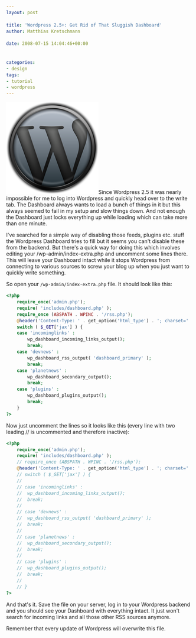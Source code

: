 ```yaml
---
layout: post

title: 'Wordpress 2.5+: Get Rid of That Sluggish Dashboard'
author: Matthias Kretschmann

date: 2008-07-15 14:04:46+00:00


categories:
- design
tags:
- tutorial
- wordpress
---
```


![Wordpress Logo by kremalicious](../media/wordpress-logo.png)Since Wordpress 2.5 it was nearly impossible for me to log into Wordpress and quickly head over to the write tab. The Dashboard always wants to load a bunch of things in it but this always seemed to fail in my setup and slow things down. And not enough the Dashboard just locks everything up while loading which can take more than one minute.

I've searched for a simple way of disabling those feeds, plugins etc. stuff the Wordpress Dashboard tries to fill but it seems you can't disable these from the backend. But there's a quick way for doing this which involves editing your /wp-admin/index-extra.php and uncomment some lines there. This will leave your Dashboard intact while it stops Wordpress from connecting to various sources to screw your blog up when you just want to quickly write something.

So open your `/wp-admin/index-extra.php` file. It should look like this:

```php
<?php
	require_once('admin.php');
	require( 'includes/dashboard.php' );
	require_once (ABSPATH . WPINC . '/rss.php');
	@header('Content-Type: ' . get_option('html_type') . '; charset=' . get_option('blog_charset'));
	switch ( $_GET['jax'] ) {
	case 'incominglinks' :
		wp_dashboard_incoming_links_output();
		break;
	case 'devnews' :
		wp_dashboard_rss_output( 'dashboard_primary' );
		break;
	case 'planetnews' :
		wp_dashboard_secondary_output();
		break;
	case 'plugins' :
		wp_dashboard_plugins_output();
		break;
	}
?>
```


Now just uncomment the lines so it looks like this (every line with two leading // is uncommented and therefore inactive):

```php
<?php
	require_once('admin.php');
	require( 'includes/dashboard.php' );
	// require_once (ABSPATH . WPINC . '/rss.php');
	@header('Content-Type: ' . get_option('html_type') . '; charset=' . get_option('blog_charset'));
	// switch ( $_GET['jax'] ) {
	//
	// case 'incominglinks' :
	// 	wp_dashboard_incoming_links_output();
	// 	break;
	//
	// case 'devnews' :
	// 	wp_dashboard_rss_output( 'dashboard_primary' );
	// 	break;
	//
	// case 'planetnews' :
	// 	wp_dashboard_secondary_output();
	// 	break;
	//
	// case 'plugins' :
	// 	wp_dashboard_plugins_output();
	// 	break;
	//
	// }
?>
```

And that's it. Save the file on your server, log in to your Wordpress backend and you should see your Dashboard with everything intact. It just won't search for incoming links and all those other RSS sources anymore.

Remember that every update of Wordpress will overwrite this file.
